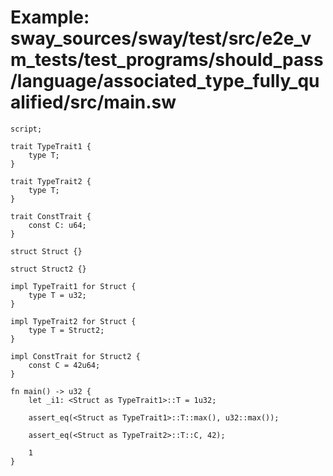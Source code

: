 # Example: sway_sources/sway/test/src/e2e_vm_tests/test_programs/should_pass/language/associated_type_fully_qualified/src/main.sw

```sway
script;

trait TypeTrait1 {
    type T;
}

trait TypeTrait2 {
    type T;
}

trait ConstTrait {
    const C: u64;
}

struct Struct {}

struct Struct2 {}

impl TypeTrait1 for Struct {
    type T = u32;
}

impl TypeTrait2 for Struct {
    type T = Struct2;
}

impl ConstTrait for Struct2 {
    const C = 42u64;
}

fn main() -> u32 {
    let _i1: <Struct as TypeTrait1>::T = 1u32;

    assert_eq(<Struct as TypeTrait1>::T::max(), u32::max());

    assert_eq(<Struct as TypeTrait2>::T::C, 42);

    1
}

```

